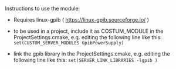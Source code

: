 Instructions to use the module:

- Requires linux-gpib ( https://linux-gpib.sourceforge.io/ )

- to be used in a project, include it as COSTUM_MODULE in the ProjectSettings.cmake, e.g. editing the following line like this:
  ```set(CUSTOM_SERVER_MODULES GpibPowerSupply)```

- link the gpib library in the ProjectSettings.cmake, e.g. editing the following line like this:
  ```set(SERVER_LINK_LIBRARIES -lgpib )```
